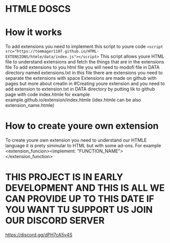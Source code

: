 # HTMLE DOSCS
# How it works
To add extensions you need to implement this script to youre code ```<script src="https://tommager1107.github.io/HTML-EXTENSIONS/htmle/data/index.js"></script>```
This script allows youre HTML file to understand extensions and fetch the things that are in the extensions file
To add extensions to you html file you will need to modofi file in DATA directory named extensions.txt in this file there are extensions you need to separate the extensions with space
Extensions are made on github with pages but more about creatin in #Creating youre extension and you need to add extension to extension.txt in DATA directory by putting lik to github page with code index.htmle
for example example.github.io/extension/index.htmle (idex.htmle can be also extension_name.htmle)

# How to create youre own extension 
To create youre own extension you need to understand our HTMLE language it is prety simmular to HTML but with some ad-ons.
For example <extension_funcion><implement: "FUNCTION_NAME"></extension_function>

# THIS PROJECT IS IN EARLY DEVELOPMENT AND THIS IS ALL WE CAN PROVIDE UP TO THIS DATE IF YOU WANT TU SUPPORT US JOIN OUR DISCORD SERVER
https://discord.gg/dPH7cA5v4S
